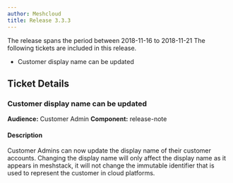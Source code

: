 ```yaml
---
author: Meshcloud
title: Release 3.3.3
---
```


The release spans the period between 2018-11-16 to 2018-11-21
The following tickets are included in this release.
* Customer display name can be updated
<!--truncate-->

## Ticket Details
### Customer display name can be updated
**Audience:** Customer Admin **Component:** release-note

#### Description
Customer Admins can now update the display name of their customer accounts. Changing the display name will only affect the display name as it appears in meshstack, it will not change the immutable identifier that is used to represent the customer in cloud platforms.

